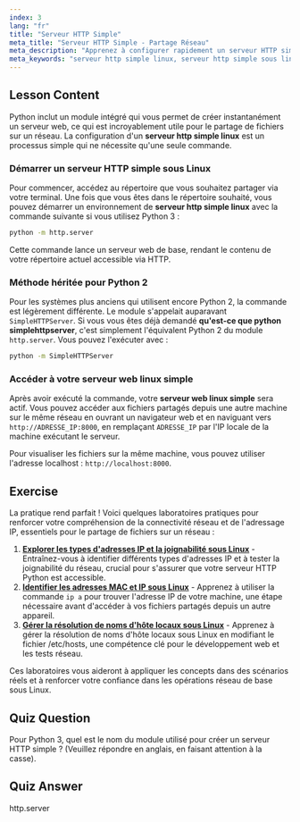 ```yaml
---
index: 3
lang: "fr"
title: "Serveur HTTP Simple"
meta_title: "Serveur HTTP Simple - Partage Réseau"
meta_description: "Apprenez à configurer rapidement un serveur HTTP simple sous Linux en utilisant le module http.server de Python. Ce guide explique comment créer un serveur web Linux simple pour un partage de fichiers facile sur votre réseau."
meta_keywords: "serveur http simple linux, serveur http simple sous linux, serveur web linux simple, python http.server, qu'est-ce que python simplehttpserver, partage de fichiers, serveur réseau"
---
```


## Lesson Content

Python inclut un module intégré qui vous permet de créer instantanément un serveur web, ce qui est incroyablement utile pour le partage de fichiers sur un réseau. La configuration d'un **serveur http simple linux** est un processus simple qui ne nécessite qu'une seule commande.

### Démarrer un serveur HTTP simple sous Linux

Pour commencer, accédez au répertoire que vous souhaitez partager via votre terminal. Une fois que vous êtes dans le répertoire souhaité, vous pouvez démarrer un environnement de **serveur http simple linux** avec la commande suivante si vous utilisez Python 3 :

```bash
python -m http.server
```

Cette commande lance un serveur web de base, rendant le contenu de votre répertoire actuel accessible via HTTP.

### Méthode héritée pour Python 2

Pour les systèmes plus anciens qui utilisent encore Python 2, la commande est légèrement différente. Le module s'appelait auparavant `SimpleHTTPServer`. Si vous vous êtes déjà demandé **qu'est-ce que python simplehttpserver**, c'est simplement l'équivalent Python 2 du module `http.server`. Vous pouvez l'exécuter avec :

```bash
python -m SimpleHTTPServer
```

### Accéder à votre serveur web linux simple

Après avoir exécuté la commande, votre **serveur web linux simple** sera actif. Vous pouvez accéder aux fichiers partagés depuis une autre machine sur le même réseau en ouvrant un navigateur web et en naviguant vers `http://ADRESSE_IP:8000`, en remplaçant `ADRESSE_IP` par l'IP locale de la machine exécutant le serveur.

Pour visualiser les fichiers sur la même machine, vous pouvez utiliser l'adresse localhost : `http://localhost:8000`.

## Exercise

La pratique rend parfait ! Voici quelques laboratoires pratiques pour renforcer votre compréhension de la connectivité réseau et de l'adressage IP, essentiels pour le partage de fichiers sur un réseau :

1. **[Explorer les types d'adresses IP et la joignabilité sous Linux](https://labex.io/fr/labs/comptia-explore-ip-address-types-and-reachability-in-linux-592780)** - Entraînez-vous à identifier différents types d'adresses IP et à tester la joignabilité du réseau, crucial pour s'assurer que votre serveur HTTP Python est accessible.
2. **[Identifier les adresses MAC et IP sous Linux](https://labex.io/fr/labs/comptia-identify-mac-and-ip-addresses-in-linux-592731)** - Apprenez à utiliser la commande `ip a` pour trouver l'adresse IP de votre machine, une étape nécessaire avant d'accéder à vos fichiers partagés depuis un autre appareil.
3. **[Gérer la résolution de noms d'hôte locaux sous Linux](https://labex.io/fr/labs/comptia-manage-local-hostname-resolution-in-linux-592792)** - Apprenez à gérer la résolution de noms d'hôte locaux sous Linux en modifiant le fichier /etc/hosts, une compétence clé pour le développement web et les tests réseau.

Ces laboratoires vous aideront à appliquer les concepts dans des scénarios réels et à renforcer votre confiance dans les opérations réseau de base sous Linux.

## Quiz Question

Pour Python 3, quel est le nom du module utilisé pour créer un serveur HTTP simple ? (Veuillez répondre en anglais, en faisant attention à la casse).

## Quiz Answer

http.server
